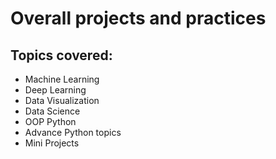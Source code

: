 # Overall projects and practices
## Topics covered:
- Machine Learning
- Deep Learning
- Data Visualization
- Data Science
- OOP Python
- Advance Python topics
- Mini Projects
